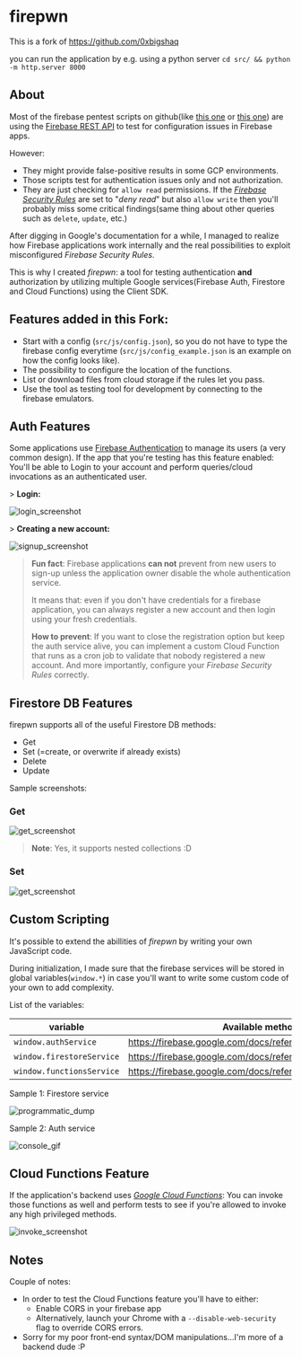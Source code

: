 # firepwn

This is a fork of https://github.com/0xbigshaq

you can run the application by e.g. using a python server `cd src/ && python -m http.server 8000`

## About

Most of the firebase pentest scripts on github(like [this one](https://github.com/MuhammadKhizerJaved/Insecure-Firebase-Exploit) or [this one](https://github.com/nullr3x/ExpoFire)) are using the [Firebase REST API](https://firebase.google.com/docs/reference/rest/database) to test for configuration issues in Firebase apps. 

However: 
* They might provide false-positive results in some GCP environments. 
* Those scripts test for authentication issues only and not authorization.
* They are just checking for ``allow read`` permissions. If the [*Firebase Security Rules*](https://firebase.google.com/docs/rules) are set to "*deny read*" but also ``allow write`` then you'll probably miss some critical findings(same thing about other queries such as ``delete``, ``update``, etc.)

After digging in Google's documentation for a while, I managed to realize how Firebase applications work internally and the real possibilities to exploit misconfigured *Firebase Security Rules*.

This is why I created *firepwn*: a tool for testing authentication **and** authorization by utilizing multiple Google services(Firebase Auth, Firestore and Cloud Functions) using the Client SDK. 

## Features added in this Fork:

- Start with a config (`src/js/config.json`), so you do not have to type the firebase config everytime (`src/js/config_example.json` is an example on how the config looks like). 
- The possibility to configure the location of the functions.
- List or download files from cloud storage if the rules let you pass.
- Use the tool as testing tool for development by connecting to the firebase emulators.

## Auth Features

Some applications use [Firebase Authentication](https://firebase.google.com/products/auth) to manage its users (a very common design). If the app that you're testing has this feature enabled: You'll be able to Login to your account and perform queries/cloud invocations as an authenticated user.

\> **Login:**

![login_screenshot](./screenshots/auth_loggedIn.png)

\> **Creating a new account:**

![signup_screenshot](./screenshots/auth_createAcc.png)

>**Fun fact**: Firebase applications **can not** prevent from new users to sign-up unless the application owner disable the whole authentication service. 
>
>It means that: even if you don't have credentials for a firebase application, you can always register a new account and then login using your fresh credentials.
>
>**How to prevent**: If you want to close the registration option but keep the auth service alive, you can implement a custom Cloud Function that runs as a cron job to validate that nobody registered a new account. And more importantly, configure your *Firebase Security Rules* correctly.

## Firestore DB Features
firepwn supports all of the useful Firestore DB methods:
* Get
* Set (=create, or overwrite if already exists)
* Delete
* Update

Sample screenshots:

### Get
![get_screenshot](./screenshots/get.png)

> **Note**: Yes, it supports nested collections :D

### Set
![get_screenshot](./screenshots/set.png)


## Custom Scripting 
It's possible to extend the abillities of *firepwn* by writing your own JavaScript code.

During initialization, I made sure that the firebase services will be stored in global variables(``window.*``) in case you'll want to write some custom code of your own to add complexity. 

List of the variables:

| variable                    | Available methods/properties                                               |   |
|-----------------------------|----------------------------------------------------------------------------|---|
| ``window.authService``      | https://firebase.google.com/docs/reference/js/firebase.auth.Auth           |   |
| ``window.firestoreService`` | https://firebase.google.com/docs/reference/js/firebase.firestore.Firestore |   |
| ``window.functionsService`` | https://firebase.google.com/docs/reference/js/firebase.functions.Functions |   |

Sample 1: Firestore service

![programmatic_dump](./screenshots/programmaticDump.gif)

Sample 2: Auth service

![console_gif](./screenshots/consoleGif.gif)

## Cloud Functions Feature

If the application's backend uses [*Google Cloud Functions*](https://firebase.google.com/docs/functions/): You can invoke those functions as well and perform tests to see if you're allowed to invoke any high privileged methods.

![invoke_screenshot](./screenshots/invoke.png)

## Notes
Couple of notes:
* In order to test the Cloud Functions feature you'll have to either:
  * Enable CORS in your firebase app
  * Alternatively, launch your Chrome with a ``--disable-web-security`` flag to override CORS errors.
* Sorry for my poor front-end syntax/DOM manipulations...I'm more of a backend dude :P 
